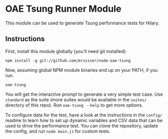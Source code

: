 # OAE Tsung Runner Module

This module can be used to generate Tsung performance tests for Hilary.

## Instructions

First, install this module globally (you'll need git installed):

`npm install -g git://github.com/mrvisser/node-oae-tsung`

Now, assuming global NPM module binaries end up on your PATH, if you run:

`oae-tsung`

You will get the interactive prompt to generate a very simple test case. Use `standard` as the suite (more suites would be available in the `suites/` directory of this repo). Run `oae-tsung --help` to get more options.

To configure data for the test, have a look at the instructions in the `config/` readme to learn how to set up dynamic variables and CSV data that can be used to drive the performance test. You can clone the repository, update the config, and run `node main.js` for custom tests.

